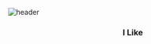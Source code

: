 
<!---
jel4399/jel4399 is a ✨ special ✨ repository because its `README.md` (this file) appears on your GitHub profile.
You can click the Preview link to take a look at your changes.
--->

![header](https://capsule-render.vercel.app/api?type=wave&color=auto&height=300&section=header&text=Kim%20In%20Gyeom&fontSize=90)

<h3 align=center>
  I Like
</h3>

<p align=center>

</p>
